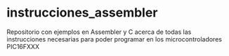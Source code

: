 # instrucciones_assembler
Repositorio con ejemplos en Assembler y C acerca de todas las instrucciones necesarias para poder programar en los microcontroladores PIC16FXXX
